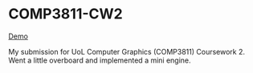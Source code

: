 # COMP3811-CW2

[Demo](https://www.youtube.com/watch?v=dyxmPQ4L3w0&ab_channel=RakaGunarto)

My submission for UoL Computer Graphics (COMP3811) Coursework 2. Went a little overboard and implemented a mini engine.